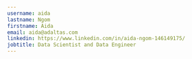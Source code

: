 ```yaml
---
username: aida
lastname: Ngom
firstname: Aida
email: aida@adaltas.com
linkedin: https://www.linkedin.com/in/aida-ngom-146149175/
jobtitle: Data Scientist and Data Engineer
---
```

